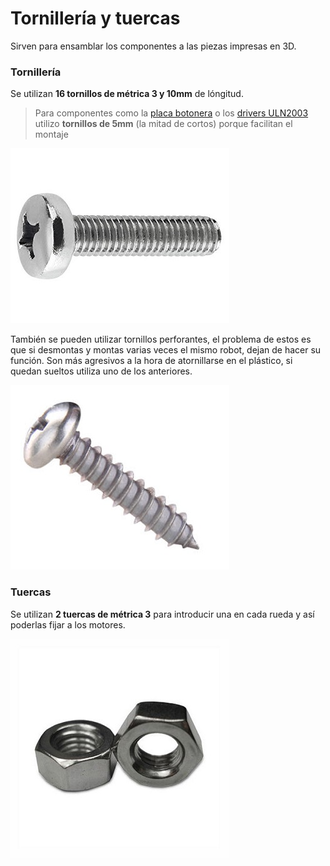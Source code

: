 # Tornillería y tuercas

Sirven para ensamblar los componentes a las piezas impresas en 3D.

### Tornillería

Se utilizan **16 tornillos de métrica 3 y 10mm** de lóngitud.

> Para componentes como la [placa botonera](/chapter1/placa-botonera.md) o los [drivers ULN2003](/chapter1/drivers-uln2003.md) utilizo **tornillos de 5mm** \(la mitad de cortos\) porque facilitan el montaje

![](/assets/tornillo-m3.jpg)

También se pueden utilizar tornillos perforantes, el problema de estos es que si desmontas y montas varias veces el mismo robot, dejan de hacer su función. Son más agresivos a la hora de atornillarse en el plástico, si quedan sueltos utiliza uno de los anteriores.

![](/assets/tornillo-m3-perforante.jpeg)

### Tuercas

Se utilizan **2 tuercas de métrica 3** para introducir una en cada rueda y así poderlas fijar a los motores.

![](/assets/tuerca-m3.jpg)










